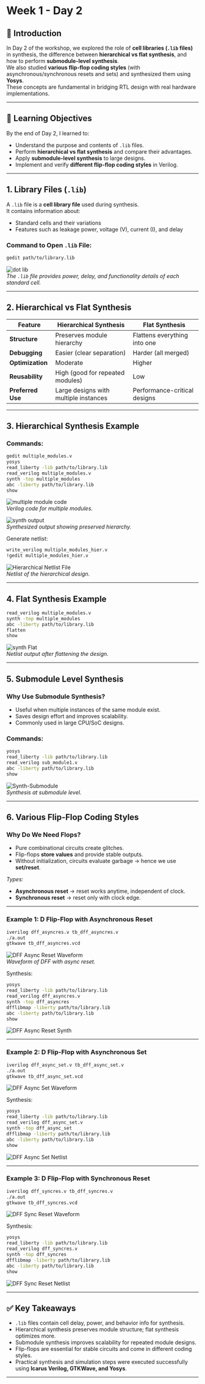 # Week 1 - Day 2

## 📌 Introduction
In Day 2 of the workshop, we explored the role of **cell libraries (`.lib` files)** in synthesis, the difference between **hierarchical vs flat synthesis**, and how to perform **submodule-level synthesis**.  
We also studied **various flip-flop coding styles** (with asynchronous/synchronous resets and sets) and synthesized them using **Yosys**.  
These concepts are fundamental in bridging RTL design with real hardware implementations.

---

## 🎯 Learning Objectives
By the end of Day 2, I learned to:
- Understand the purpose and contents of `.lib` files.  
- Perform **hierarchical vs flat synthesis** and compare their advantages.  
- Apply **submodule-level synthesis** to large designs.  
- Implement and verify **different flip-flop coding styles** in Verilog.  

---

## 1. Library Files (`.lib`)

A `.lib` file is a **cell library file** used during synthesis.  
It contains information about:
- Standard cells and their variations  
- Features such as leakage power, voltage (V), current (I), and delay  

### Command to Open `.lib` File:
```bash
gedit path/to/library.lib
```

![dot lib](images/dot_lib.png)  
*The `.lib` file provides power, delay, and functionality details of each standard cell.*

---

## 2. Hierarchical vs Flat Synthesis

| Feature             | Hierarchical Synthesis | Flat Synthesis |
|---------------------|-------------------------|----------------|
| **Structure**       | Preserves module hierarchy | Flattens everything into one |
| **Debugging**       | Easier (clear separation) | Harder (all merged) |
| **Optimization**    | Moderate                | Higher |
| **Reusability**     | High (good for repeated modules) | Low |
| **Preferred Use**   | Large designs with multiple instances | Performance-critical designs |

---

## 3. Hierarchical Synthesis Example

### Commands:
```bash
gedit multiple_modules.v
yosys
read_liberty -lib path/to/library.lib
read_verilog multiple_modules.v
synth -top multiple_modules
abc -liberty path/to/library.lib
show
```

![multiple module code](images/multiple_module_code.png)  
*Verilog code for multiple modules.*

![synth output](images/multiple_module_u12.png)  
*Synthesized output showing preserved hierarchy.*

Generate netlist:
```bash
write_verilog multiple_modules_hier.v
!gedit multiple_modules_hier.v
```

![Hierarchical Netlist File](images/netlist_multiple_module_hierv.png)  
*Netlist of the hierarchical design.*

---

## 4. Flat Synthesis Example

```bash
read_verilog multiple_modules.v
synth -top multiple_modules
abc -liberty path/to/library.lib
flatten
show
```

![synth Flat](images/mm_flatten_show.png)  
*Netlist output after flattening the design.*

---

## 5. Submodule Level Synthesis

### Why Use Submodule Synthesis?
- Useful when multiple instances of the same module exist.  
- Saves design effort and improves scalability.  
- Commonly used in large CPU/SoC designs.  

### Commands:
```bash
yosys
read_liberty -lib path/to/library.lib
read_verilog sub_module1.v
abc -liberty path/to/library.lib
show
```

![Synth-Submodule](images/mm_submodule1.png)  
*Synthesis at submodule level.*

---

## 6. Various Flip-Flop Coding Styles

### Why Do We Need Flops?
- Pure combinational circuits create glitches.  
- Flip-flops **store values** and provide stable outputs.  
- Without initialization, circuits evaluate garbage → hence we use **set/reset**.  

*Types:*  
- **Asynchronous reset** → reset works anytime, independent of clock.  
- **Synchronous reset** → reset only with clock edge.  

---

### Example 1: D Flip-Flop with Asynchronous Reset

```bash
iverilog dff_asyncres.v tb_dff_asyncres.v
./a.out
gtkwave tb_dff_asyncres.vcd
```

![DFF Async Reset Waveform](images/tb_dff_asyncres.png)  
*Waveform of DFF with async reset.*

Synthesis:
```bash
yosys
read_liberty -lib path/to/library.lib
read_verilog dff_asyncres.v
synth -top dff_asyncres
dfflibmap -liberty path/to/library.lib
abc -liberty path/to/library.lib
show
```

![DFF Async Reset Synth](images/dsynth_dff_asyncres.png)

---

### Example 2: D Flip-Flop with Asynchronous Set

```bash
iverilog dff_async_set.v tb_dff_async_set.v
./a.out
gtkwave tb_dff_async_set.vcd
```

![DFF Async Set Waveform](images/tb_dff_async_set.png)  

Synthesis:
```bash
yosys
read_liberty -lib path/to/library.lib
read_verilog dff_async_set.v
synth -top dff_async_set
dfflibmap -liberty path/to/library.lib
abc -liberty path/to/library.lib
show
```

![DFF Async Set Netlist](images/synth_dff-async_set.png)

---

### Example 3: D Flip-Flop with Synchronous Reset

```bash
iverilog dff_syncres.v tb_dff_syncres.v
./a.out
gtkwave tb_dff_syncres.vcd
```

![DFF Sync Reset Waveform](images/tb_dff_syncres.png)  

Synthesis:
```bash
yosys
read_liberty -lib path/to/library.lib
read_verilog dff_syncres.v
synth -top dff_syncres
dfflibmap -liberty path/to/library.lib
abc -liberty path/to/library.lib
show
```

![DFF Sync Reset Netlist](images/synth_dff_syncres.png)

---

## ✅ Key Takeaways
- `.lib` files contain cell delay, power, and behavior info for synthesis.  
- Hierarchical synthesis preserves module structure; flat synthesis optimizes more.  
- Submodule synthesis improves scalability for repeated module designs.  
- Flip-flops are essential for stable circuits and come in different coding styles.  
- Practical synthesis and simulation steps were executed successfully using **Icarus Verilog, GTKWave, and Yosys**.  

---

